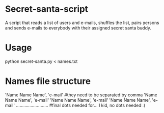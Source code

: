 Secret-santa-script
====================

A script that reads a list of users and e-mails, shuffles the list, pairs persons and sends e-mails to everybody with their assigned secret santa buddy.

Usage
====================

python secret-santa.py < names.txt

Names file structure
====================

'Name Name Name', 'e-mail' #they need to be separated by comma
'Name Name Name', 'e-mail'
'Name Name Name', 'e-mail'
'Name Name Name', 'e-mail'
.......................... #final dots needed for... I kid, no dots needed :)